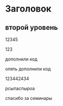 # Заголовок

## второй уровень

12345

123

дополнили код

опять дополнили код

123442434

рсыпаспыроа

спасибо за семинары